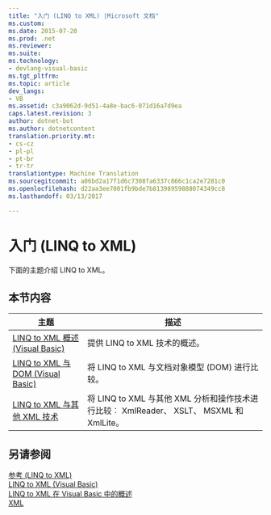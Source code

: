 ```yaml
---
title: "入门 (LINQ to XML) |Microsoft 文档"
ms.custom: 
ms.date: 2015-07-20
ms.prod: .net
ms.reviewer: 
ms.suite: 
ms.technology:
- devlang-visual-basic
ms.tgt_pltfrm: 
ms.topic: article
dev_langs:
- VB
ms.assetid: c3a9062d-9d51-4a8e-bac6-071d16a7d9ea
caps.latest.revision: 3
author: dotnet-bot
ms.author: dotnetcontent
translation.priority.mt:
- cs-cz
- pl-pl
- pt-br
- tr-tr
translationtype: Machine Translation
ms.sourcegitcommit: a06bd2a17f1d6c7308fa6337c866c1ca2e7281c0
ms.openlocfilehash: d22aa3ee7001fb9bde7b81398959888074349cc8
ms.lasthandoff: 03/13/2017

---
```

# <a name="getting-started-linq-to-xml"></a>入门 (LINQ to XML)
下面的主题介绍 LINQ to XML。  
  
## <a name="in-this-section"></a>本节内容  
  
|主题|描述|  
|-----------|-----------------|  
|[LINQ to XML 概述 (Visual Basic)](../../../../visual-basic/programming-guide/concepts/linq/linq-to-xml-overview.md)|提供 LINQ to XML 技术的概述。|  
|[LINQ to XML 与DOM (Visual Basic)](../../../../visual-basic/programming-guide/concepts/linq/linq-to-xml-vs-dom.md)|将 LINQ to XML 与文档对象模型 (DOM) 进行比较。|  
|[LINQ to XML 与其他 XML 技术](../../../../visual-basic/programming-guide/concepts/linq/linq-to-xml-vs-other-xml-technologies.md)|将 LINQ to XML 与其他 XML 分析和操作技术进行比较︰ XmlReader、 XSLT、 MSXML 和 XmlLite。|  
  
## <a name="see-also"></a>另请参阅  
 [参考 (LINQ to XML)](../../../../visual-basic/programming-guide/concepts/linq/reference-linq-to-xml.md)   
 [LINQ to XML (Visual Basic)](../../../../visual-basic/programming-guide/concepts/linq/linq-to-xml.md)   
 [LINQ to XML 在 Visual Basic 中的概述](../../../../visual-basic/programming-guide/language-features/xml/overview-of-linq-to-xml.md)   
 [XML](../../../../visual-basic/programming-guide/language-features/xml/index.md)
